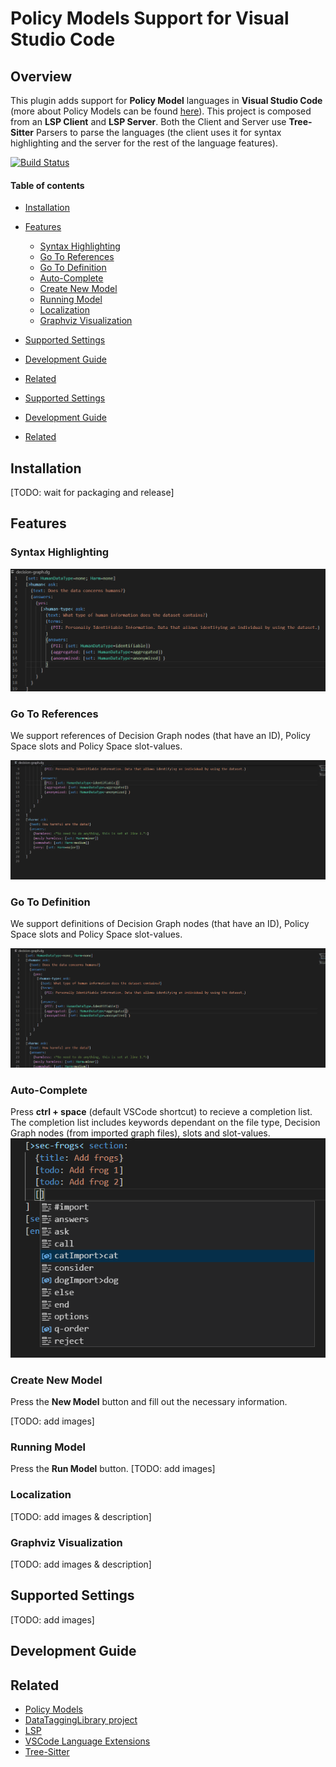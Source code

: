 # Policy Models Support for Visual Studio Code <!-- omit in toc -->

## Overview <!-- omit in toc -->

This plugin adds support for **Policy Model** languages in **Visual Studio Code** (more about Policy Models can be found [here](https://datatagginglibrary.readthedocs.io/en/latest/index.html#)).
This project is composed from an **LSP Client** and **LSP Server**.
Both the Client and Server use **Tree-Sitter** Parsers to parse the languages (the client uses it for syntax highlighting and the server for the rest of the language features).



[![Build Status](https://travis-ci.org/wolfj123/PolicyModelsPlugin.svg?branch=master)](https://travis-ci.org/wolfj123/PolicyModelsPlugin)

#### Table of contents  <!-- omit in toc -->

- [Installation](#installation)
- [Features](#features)
	- [Syntax Highlighting](#syntax-highlighting)
	- [Go To References](#go-to-references)
	- [Go To Definition](#go-to-definition)
	- [Auto-Complete](#auto-complete)
	- [Create New Model](#create-new-model)
	- [Running Model](#running-model)
	- [Localization](#localization)
	- [Graphviz Visualization](#graphviz-visualization)
- [Supported Settings](#supported-settings)
- [Development Guide](#development-guide)
- [Related](#related)

- [Supported Settings](#supported-settings)
- [Development Guide](#development-guide)
- [Related](#related)


## Installation
[TODO: wait for packaging and release]

## Features
### Syntax Highlighting
![syntax highlighting](./docs/images/syntax_highlighting.png)

### Go To References
We support references of Decision Graph nodes (that have an ID), Policy Space slots and Policy Space slot-values.
 
![go to references](./docs/images/references.gif)

### Go To Definition
We support definitions of Decision Graph nodes (that have an ID), Policy Space slots and Policy Space slot-values.
 
![go to definition](./docs/images/definition.gif)

### Auto-Complete
Press **ctrl + space** (default VSCode shortcut) to recieve a completion list. The completion list includes keywords dependant on the file type, Decision Graph nodes (from imported graph files), slots and slot-values.
![autocomplete](./docs/images/autocomplete.png)

### Create New Model
Press the **New Model** button and fill out the necessary information.

[TODO: add images]

### Running Model
Press the **Run Model** button.
[TODO: add images]

### Localization
[TODO: add images & description]

### Graphviz Visualization
[TODO: add images & description]

## Supported Settings
[TODO: add images]

## Development Guide

## Related

- [Policy Models](https://datatagginglibrary.readthedocs.io/en/latest/index.html#)
- [DataTaggingLibrary project](https://github.com/IQSS/DataTaggingLibrary)
- [LSP](https://microsoft.github.io/language-server-protocol/overviews/lsp/overview/)
- [VSCode Language Extensions](https://code.visualstudio.com/api/language-extensions/overview)
- [Tree-Sitter](http://tree-sitter.github.io/tree-sitter/)